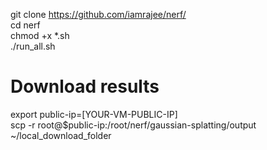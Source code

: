 git clone https://github.com/iamrajee/nerf/  
cd nerf  
chmod +x *.sh  
./run_all.sh  

# Download results
export public-ip=[YOUR-VM-PUBLIC-IP]  
scp -r root@$public-ip:/root/nerf/gaussian-splatting/output ~/local_download_folder   
